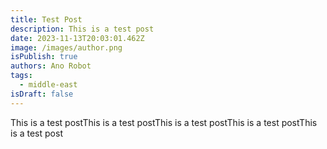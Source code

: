 ```yaml
---
title: Test Post
description: This is a test post
date: 2023-11-13T20:03:01.462Z
image: /images/author.png
isPublish: true
authors: Ano Robot
tags:
  - middle-east
isDraft: false
---
```

This is a test postThis is a test postThis is a test postThis is a test postThis is a test post